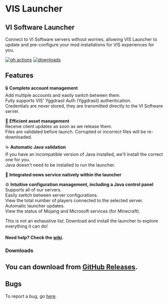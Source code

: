 # VIS Launcher

## VI Software Launcher

Connect to VI Software servers without worries, allowing VIS Launcher to update and pre-configure your mod installations for VIS experiences for you.



[![gh actions](https://img.shields.io/github/actions/workflow/status/VI-Software/vis-launcher/build.yml?branch=master\&style=for-the-badge)](https://github.com/VI-Software/vis-launcher/actions) [![downloads](https://img.shields.io/github/downloads/VI-Software/vis-launcher/total.svg?style=for-the-badge)](https://github.com/VI-Software/vis-launcher/releases)



## Features

🔒 **Complete account management**\
Add multiple accounts and easily switch between them.\
Fully supports VIS' Yggdrasil Auth (Yggdrasil) authentication.\
Credentials are never stored, they are transmitted directly to the VI Software server.

📂 **Efficient asset management**\
Receive client updates as soon as we release them.\
Files are validated before launch. Corrupted or incorrect files will be re-downloaded.

☕ **Automatic Java validation**\
If you have an incompatible version of Java installed, we'll install the correct one for you.\
Java doesn't need to be installed to run the launcher.

📰 **Integrated news service natively within the launcher**

⚙️ **Intuitive configuration management, including a Java control panel**\
Supports all of our servers.\
Easily switch between server configurations.\
View the total number of players connected to the selected server.\
Automatic launcher updates.\
View the status of Mojang and Microsoft services (for Minecraft).

This is not an exhaustive list. Download and install the launcher to explore everything it can do!

#### **Need help?** Check the [wiki](https://docs.visoftware.tech/vi-software/vis-launcher).

### Downloads

## You can download from [GitHub Releases](https://github.com/VI-Software/vis-launcher/releases).

## Bugs

To report a bug, go [here](https://github.com/VI-Software/vis-launcher/issues).

